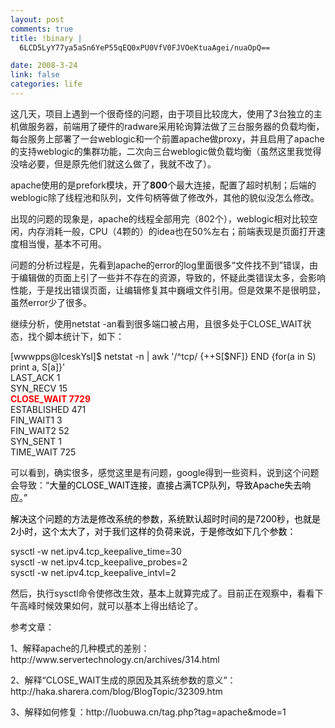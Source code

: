 ```yaml
--- 
layout: post
comments: true
title: !binary |
  6LCD5LyY77ya5aSn6YeP55qEQ0xPU0VfV0FJVOeKtuaAgei/nuaOpQ==

date: 2008-3-24
link: false
categories: life
---
```

<p>这几天，项目上遇到一个很奇怪的问题，由于项目比较庞大，使用了3台独立的主机做服务器，前端用了硬件的radware采用轮询算法做了三台服务器的负载均衡，每台服务上部署了一台weblogic和一个前置apache做proxy，并且启用了apache的支持weblogic的集群功能，二次向三台weblogic做负载均衡（虽然这里我觉得没啥必要，但是原先他们就这么做了，我就不改了）。</p>
<p>apache使用的是prefork模块，开了<strong>800</strong>个最大连接，配置了超时机制；后端的weblogic除了线程池和队列，文件句柄等做了修改外，其他的貌似没怎么修改。</p>
<p>出现的问题的现象是，apache的线程全部用完（802个），weblogic相对比较空闲，内存消耗一般，CPU（4颗的）的idea也在50%左右；前端表现是页面打开速度相当慢，基本不可用。</p>
<p>问题的分析过程是，先看到apache的error的log里面很多&ldquo;文件找不到&rdquo;错误，由于编辑做的页面上引了一些并不存在的资源，导致的，怀疑此类错误太多，会影响性能，于是找出错误页面，让编辑修复其中巍峨文件引用。但是效果不是很明显，虽然error少了很多。</p>
<p>继续分析，使用netstat -an看到很多端口被占用，且很多处于CLOSE_WAIT状态，找个脚本统计下，如下：</p>
<p><font>[wwwpps@IceskYsl]$ netstat -n | awk '/^tcp/ {++S[$NF]} END {for(a in S)  print a, S[a]}'<br />
LAST_ACK 1<br />
SYN_RECV 15<br />
<font color="#ff0000"><strong>CLOSE_WAIT 7729</strong></font><br />
ESTABLISHED  471<br />
FIN_WAIT1 3<br />
FIN_WAIT2 52<br />
SYN_SENT 1<br />
TIME_WAIT 725</font></p>
<p><font>可以看到，确实很多，感觉这里是有问题，google得到一些资料，说到这个问题会导致：&ldquo;</font><font><font color="#000000">大量的CLOSE_WAIT连接，直接占满TCP队列，导致Apache失去响应。&rdquo;</font></font></p>
<p><font><font color="#000000">解决这个问题的方法是修改系统的参数，系统默认超时时间的是7200秒，也就是2小时，这个太大了，对于我们这样的负荷来说，于是修改如下几个参数：</font></font></p>
<p>sysctl -w net.ipv4.tcp_keepalive_time=30<br />
sysctl -w net.ipv4.tcp_keepalive_probes=2<br />
sysctl -w net.ipv4.tcp_keepalive_intvl=2</p>
<p>然后，执行sysctl命令使修改生效，基本上就算完成了。目前正在观察中，看看下午高峰时候效果如何，就可以基本上得出结论了。</p>
<p>参考文章：</p>
<p>1、解释apache的几种模式的差别：http://www.servertechnology.cn/archives/314.html</p>
<p>2、解释&ldquo;CLOSE_WAIT生成的原因及其系统参数的意义&rdquo;：http://haka.sharera.com/blog/BlogTopic/32309.htm</p>
<p>3、解释如何修复：http://luobuwa.cn/tag.php?tag=apache&amp;mode=1</p>
<p><font><br />
</font></p>
